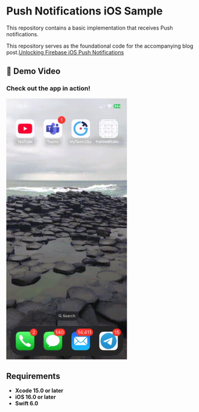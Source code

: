 
# Push Notifications iOS Sample
This repository contains a basic implementation that receives Push notifications. 

This repository serves as the foundational code for the accompanying blog post.[Unlocking Firebase iOS Push Notifications](https://javios.eu/swift/harnessing-nfc-technology-in-your-ios-app/) 





## 🎥 Demo Video

### Check out the app in action!  
![CombineAPIRrest Sample App review](media/review.gif)  

## Requirements

- **Xcode 15.0 or later**
- **iOS 16.0 or later**
- **Swift 6.0**

